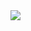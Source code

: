 <img src="https://raw.githubusercontent.com/omerozturk18/MvcPorject/master/Ekran%20Al%C4%B1nt%C4%B1s%C4%B1.PNG"/>
